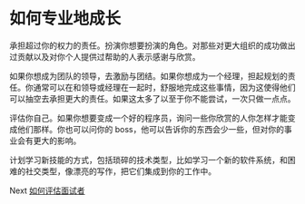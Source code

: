 # 如何专业地成长
[//]: # (Version:1.0.0)
承担超过你的权力的责任。扮演你想要扮演的角色。对那些对更大组织的成功做出过贡献以及对你个人提供过帮助的人表示感谢与欣赏。

如果你想成为团队的领导，去激励与团结。如果你想成为一个经理，担起规划的责任。你通常可以在和领导或经理在一起时，舒服地完成这些事情，因为这使得他们可以抽空去承担更大的责任。如果这太多了以至于你不能尝试，一次只做一点点。

评估你自己。如果你想要变成一个好的程序员，询问一些你欣赏的人你怎样才能变成他们那样。你也可以问你的 boss，他可以告诉你的东西会少一些，但对你的事业会有更大的影响。

计划学习新技能的方式，包括琐碎的技术类型，比如学习一个新的软件系统，和困难的社交类型，像漂亮的写作，把它们集成到你的工作中。

Next [如何评估面试者](06-How%20to%20Evaluate%20Interviewees.md)
